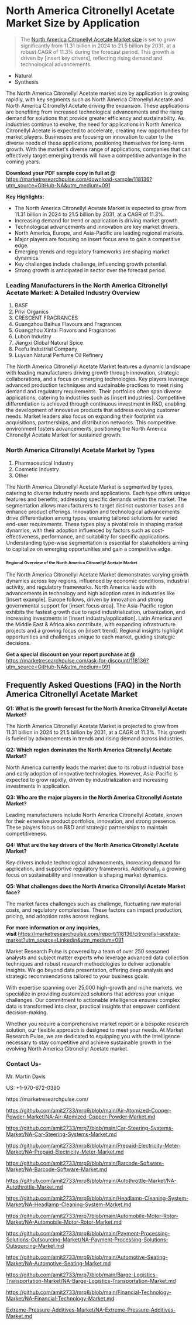 <h1>North America Citronellyl Acetate Market&nbsp;Size by Application</h1><blockquote><p>The <a href="https://marketresearchpulse.com/download-sample/118136?utm_source=GitHub-NA&amp;utm_medium=091">North America Citronellyl Acetate Market size</a> is set to grow significantly from 11.31 billion in 2024 to 21.5 billion by 2031, at a robust CAGR of 11.3% during the forecast period. This growth is driven by [insert key drivers], reflecting rising demand and technological advancements.</p></blockquote><ul><li>Natural<li> Synthesis</li></ul><p>The North America Citronellyl Acetate market size by application is growing rapidly, with key segments such as North America Citronellyl Acetate and North America Citronellyl Acetate driving the expansion. These applications are benefiting from increased technological advancements and the rising demand for solutions that provide greater efficiency and sustainability. As industries continue to evolve, the need for applications in North America Citronellyl Acetate is expected to accelerate, creating new opportunities for market players. Businesses are focusing on innovation to cater to the diverse needs of these applications, positioning themselves for long-term growth. With the market's diverse range of applications, companies that can effectively target emerging trends will have a competitive advantage in the coming years.</p><p><strong>Download your PDF sample copy in full at @ </strong><a href="https://marketresearchpulse.com/download-sample/118136?utm_source=GitHub-NA&amp;utm_medium=091">https://marketresearchpulse.com/download-sample/118136?utm_source=GitHub-NA&amp;utm_medium=091</a></p><p><strong>Key Highlights: </strong></p><ul><li>The North America Citronellyl Acetate Market is expected to grow from 11.31 billion in 2024 to 21.5 billion by 2031, at a CAGR of 11.3%.</li><li>Increasing demand for trend or application is driving market growth.</li><li>Technological advancements and innovation are key market drivers.</li><li>North America, Europe, and Asia-Pacific are leading regional markets.</li><li>Major players are focusing on insert focus area to gain a competitive edge.</li><li>Emerging trends and regulatory frameworks are shaping market dynamics.</li><li>Key challenges include challenge, influencing growth potential.</li><li>Strong growth is anticipated in sector over the forecast period.</li></ul><h3>Leading Manufacturers in the North America Citronellyl Acetate Market: A Detailed Industry Overview</h3><ol><li>BASF</li><li>Privi Organics</li><li>CRESCENT FRAGRANCES</li><li>Guangzhou Baihua Flavours and Fragrances</li><li>Guangzhou Xintai Flavors and Fragrances</li><li>Lubon Industry</li><li>Jiangxi Global Natural Spice</li><li>Peefu Industrial Company</li><li>Luyuan Natural Perfume Oil Refinery</li></ol><div class="flex max-w-full flex-col flex-grow"><div class="min-h-8 text-message flex w-full flex-col items-end gap-2 whitespace-normal break-words [.text-message+&amp;]:mt-5" dir="auto" data-message-author-role="assistant" data-message-id="fd8432e4-4910-450d-b182-61b7bfb0a01f" data-message-model-slug="gpt-4o"><div class="flex w-full flex-col gap-1 empty:hidden first:pt-[3px]"><div class="markdown prose w-full break-words dark:prose-invert light"><p>The North America Citronellyl Acetate Market features a dynamic landscape with leading manufacturers driving growth through innovation, strategic collaborations, and a focus on emerging technologies. Key players leverage advanced production techniques and sustainable practices to meet rising demand and regulatory requirements. Their portfolios often span diverse applications, catering to industries such as [insert industries]. Competitive differentiation is achieved through continuous investment in R&amp;D, enabling the development of innovative products that address evolving customer needs. Market leaders also focus on expanding their footprint via acquisitions, partnerships, and distribution networks. This competitive environment fosters advancements, positioning the North America Citronellyl Acetate Market for sustained growth.</p></div></div></div></div><h3>North America Citronellyl Acetate Market by Types</h3><ol><li>Pharmaceutical Industry<li> Cosmetic Industry<li> Other</li></ol><div class="flex max-w-full flex-col flex-grow"><div class="min-h-8 text-message flex w-full flex-col items-end gap-2 whitespace-normal break-words [.text-message+&amp;]:mt-5" dir="auto" data-message-author-role="assistant" data-message-id="084470be-0bb7-4664-bddf-5156b4f41249" data-message-model-slug="gpt-4o-mini"><div class="flex w-full flex-col gap-1 empty:hidden first:pt-[3px]"><div class="markdown prose w-full break-words dark:prose-invert light"><p>The North America Citronellyl Acetate Market is segmented by types, catering to diverse industry needs and applications. Each type offers unique features and benefits, addressing specific demands within the market. The segmentation allows manufacturers to target distinct customer bases and enhance product offerings. Innovation and technological advancements drive differentiation among types, ensuring tailored solutions for varied end-user requirements. These types play a pivotal role in shaping market dynamics, with their adoption influenced by factors such as cost-effectiveness, performance, and suitability for specific applications. Understanding type-wise segmentation is essential for stakeholders aiming to capitalize on emerging opportunities and gain a competitive edge.</p></div></div></div></div><h3><span style="font-size: 11px;">Regional Overview of the North America Citronellyl Acetate Market</span></h3><div class="flex max-w-full flex-col flex-grow"><div class="min-h-8 text-message flex w-full flex-col items-end gap-2 whitespace-normal break-words [.text-message+&amp;]:mt-5" dir="auto" data-message-author-role="assistant" data-message-id="e9038762-ce64-4e30-91c9-9bd413514231" data-message-model-slug="gpt-4o-mini"><div class="flex w-full flex-col gap-1 empty:hidden first:pt-[3px]"><div class="markdown prose w-full break-words dark:prose-invert light"><p>The North America Citronellyl Acetate Market demonstrates varying growth dynamics across key regions, influenced by economic conditions, industrial activity, and regulatory frameworks. North America leads with advancements in technology and high adoption rates in industries like [insert example]. Europe follows, driven by innovation and strong governmental support for [insert focus area]. The Asia-Pacific region exhibits the fastest growth due to rapid industrialization, urbanization, and increasing investments in [insert industry/application]. Latin America and the Middle East &amp; Africa also contribute, with expanding infrastructure projects and a growing focus on [insert trend]. Regional insights highlight opportunities and challenges unique to each market, guiding strategic decisions.</p></div></div></div></div><p><strong>Get a special discount on your report purchase at @ </strong><a href="https://marketresearchpulse.com/ask-for-discount/118136?utm_source=GitHub-NA&amp;utm_medium=091">https://marketresearchpulse.com/ask-for-discount/118136?utm_source=GitHub-NA&amp;utm_medium=091</a></p><h2>Frequently Asked Questions (FAQ) in the North America Citronellyl Acetate Market</h2><p><strong>Q1: What is the growth forecast for the North America Citronellyl Acetate Market?</strong></p><p>The North America Citronellyl Acetate Market is projected to grow from 11.31 billion in 2024 to 21.5 billion by 2031, at a CAGR of 11.3%. This growth is fueled by advancements in trends and rising demand across industries.</p><p><strong>Q2: Which region dominates the North America Citronellyl Acetate Market?</strong></p><p>North America currently leads the market due to its robust industrial base and early adoption of innovative technologies. However, Asia-Pacific is expected to grow rapidly, driven by industrialization and increasing investments in application.</p><p><strong>Q3: Who are the major players in the North America Citronellyl Acetate Market?</strong></p><p>Leading manufacturers include North America Citronellyl Acetate, known for their extensive product portfolios, innovation, and strong presence. These players focus on R&amp;D and strategic partnerships to maintain competitiveness.</p><p><strong>Q4: What are the key drivers of the North America Citronellyl Acetate Market?</strong></p><p>Key drivers include technological advancements, increasing demand for application, and supportive regulatory frameworks. Additionally, a growing focus on sustainability and innovation is shaping market dynamics.</p><p><strong>Q5: What challenges does the North America Citronellyl Acetate Market face?</strong></p><p>The market faces challenges such as challenge, fluctuating raw material costs, and regulatory complexities. These factors can impact production, pricing, and adoption rates across regions.</p><p><strong>For more information or any inquiries, visit&nbsp;</strong><a href="https://marketresearchpulse.com/report/118136/citronellyl-acetate-market?utm_source=Linkedin&utm_medium=091">https://marketresearchpulse.com/report/118136/citronellyl-acetate-market?utm_source=Linkedin&utm_medium=091</a></p><p>Market Research Pulse is powered by a team of over 250 seasoned analysts and subject matter experts who leverage advanced data collection techniques and robust research methodologies to deliver actionable insights. We go beyond data presentation, offering deep analysis and strategic recommendations tailored to your business goals.</p><p>With expertise spanning over 25,000 high-growth and niche markets, we specialize in providing customized solutions that address your unique challenges. Our commitment to actionable intelligence ensures complex data is transformed into clear, practical insights that empower confident decision-making.</p><p>Whether you require a comprehensive market report or a bespoke research solution, our flexible approach is designed to meet your needs. At Market Research Pulse, we are dedicated to equipping you with the intelligence necessary to stay competitive and achieve sustainable growth in the evolving North America Citronellyl Acetate market.</p><h3><strong>Contact Us-</strong></h3><p>Mr. Martin Davis</p><p>US: +1-970-672-0390</p><p>https://marketresearchpulse.com/</p><p><a href="https://github.com/amit2733/mrp9/blob/main/Air-Atomized-Copper-Powder-Market/NA-Air-Atomized-Copper-Powder-Market.md">https://github.com/amit2733/mrp9/blob/main/Air-Atomized-Copper-Powder-Market/NA-Air-Atomized-Copper-Powder-Market.md</a></p><p><a href="https://github.com/amit2733/mrp7/blob/main/Car-Steering-Systems-Market/NA-Car-Steering-Systems-Market.md">https://github.com/amit2733/mrp7/blob/main/Car-Steering-Systems-Market/NA-Car-Steering-Systems-Market.md</a></p><p><a href="https://github.com/amit2733/mrp8/blob/main/Prepaid-Electricity-Meter-Market/NA-Prepaid-Electricity-Meter-Market.md">https://github.com/amit2733/mrp8/blob/main/Prepaid-Electricity-Meter-Market/NA-Prepaid-Electricity-Meter-Market.md</a></p><p><a href="https://github.com/amit2733/mrp9/blob/main/Barcode-Software-Market/NA-Barcode-Software-Market.md">https://github.com/amit2733/mrp9/blob/main/Barcode-Software-Market/NA-Barcode-Software-Market.md</a></p><p><a href="https://github.com/amit2733/mrp8/blob/main/Autothrottle-Market/NA-Autothrottle-Market.md">https://github.com/amit2733/mrp8/blob/main/Autothrottle-Market/NA-Autothrottle-Market.md</a></p><p><a href="https://github.com/amit2733/mrp9/blob/main/Headlamp-Cleaning-System-Market/NA-Headlamp-Cleaning-System-Market.md">https://github.com/amit2733/mrp9/blob/main/Headlamp-Cleaning-System-Market/NA-Headlamp-Cleaning-System-Market.md</a></p><p><a href="https://github.com/amit2733/mrp7/blob/main/Automobile-Motor-Rotor-Market/NA-Automobile-Motor-Rotor-Market.md">https://github.com/amit2733/mrp7/blob/main/Automobile-Motor-Rotor-Market/NA-Automobile-Motor-Rotor-Market.md</a></p><p><a href="https://github.com/amit2733/mrp8/blob/main/Payment-Processing-Solutions-Outsourcing-Market/NA-Payment-Processing-Solutions-Outsourcing-Market.md">https://github.com/amit2733/mrp8/blob/main/Payment-Processing-Solutions-Outsourcing-Market/NA-Payment-Processing-Solutions-Outsourcing-Market.md</a></p><p><a href="https://github.com/amit2733/mrp9/blob/main/Automotive-Seating-Market/NA-Automotive-Seating-Market.md">https://github.com/amit2733/mrp9/blob/main/Automotive-Seating-Market/NA-Automotive-Seating-Market.md</a></p><p><a href="https://github.com/amit2733/mrp7/blob/main/Barge-Logistics-Transportation-Market/NA-Barge-Logistics-Transportation-Market.md">https://github.com/amit2733/mrp7/blob/main/Barge-Logistics-Transportation-Market/NA-Barge-Logistics-Transportation-Market.md</a></p><p><a href="https://github.com/amit2733/mrp8/blob/main/Financial-Technology-Market/NA-Financial-Technology-Market.md">https://github.com/amit2733/mrp8/blob/main/Financial-Technology-Market/NA-Financial-Technology-Market.md</a></p><p><a href="Extreme-Pressure-Additives-Market/NA-Extreme-Pressure-Additives-Market.md">Extreme-Pressure-Additives-Market/NA-Extreme-Pressure-Additives-Market.md</a></p>
